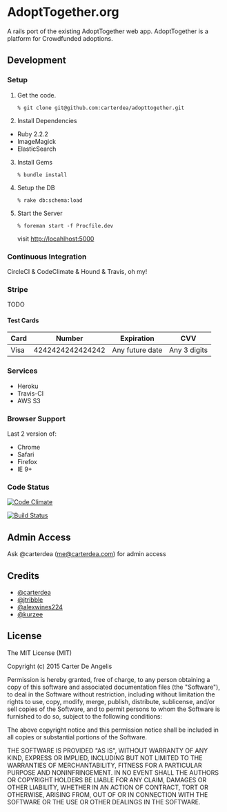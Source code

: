 # AdoptTogether.org
A rails port of the existing AdoptTogether web app. AdoptTogether is a platform for Crowdfunded adoptions.

## Development

### Setup

1. Get the code.

   ```shell
   % git clone git@github.com:carterdea/adopttogether.git
   ```

2. Install Dependencies 
  * Ruby 2.2.2
  * ImageMagick
  * ElasticSearch

3. Install Gems

    ```shell
    % bundle install
    ```

4. Setup the DB

    ```shell
    % rake db:schema:load
    ```

5. Start the Server

    ```shell
    % foreman start -f Procfile.dev
    ```
    visit [http://locahlhost:5000](http://localhost:5000)

### Continuous Integration
CircleCI & CodeClimate & Hound & Travis, oh my!

### Stripe
TODO

#### Test Cards

<table>
  <thead>
    <tr>
      <th>Card</th>
      <th>Number</th>
      <th>Expiration</th>
      <th>CVV</th>
    </tr>
  </thead>
  <tbody>
    <tr>
      <td>Visa</td>
      <td>4242424242424242</td>
      <td>Any future date</td>
      <td>Any 3 digits</td>
    </tr>
  </tbody>
</table>

### Services
- Heroku
- Travis-CI
- AWS S3

### Browser Support
Last 2 version of:
- Chrome
- Safari
- Firefox
- IE 9+


### Code Status
[![Code Climate](https://codeclimate.com/github/carterdea/adopttogether/badges/gpa.svg)](https://codeclimate.com/github/carterdea/adopttogether)
<!-- [![Test Coverage](https://codeclimate.com/github/carterdea/adopttogether/badges/coverage.svg)](https://codeclimate.com/github/carterdea/adopttogether/coverage) -->
[![Build Status](https://travis-ci.org/carterdea/adopttogether.svg?branch=master)](https://travis-ci.org/carterdea/adopttogether)

## Admin Access
Ask @carterdea (me@carterdea.com) for admin access


Credits
-------
- [@carterdea](https://github.com/carterdea)
- [@jtribble](https://github.com/jtribble)
- [@alexwines224](https://github.com/Alexwines224)
- [@kurzee](https://github.com/kurzee)

License
-------

The MIT License (MIT)

Copyright (c) 2015 Carter De Angelis

Permission is hereby granted, free of charge, to any person obtaining a copy
of this software and associated documentation files (the "Software"), to deal
in the Software without restriction, including without limitation the rights
to use, copy, modify, merge, publish, distribute, sublicense, and/or sell
copies of the Software, and to permit persons to whom the Software is
furnished to do so, subject to the following conditions:

The above copyright notice and this permission notice shall be included in
all copies or substantial portions of the Software.

THE SOFTWARE IS PROVIDED "AS IS", WITHOUT WARRANTY OF ANY KIND, EXPRESS OR
IMPLIED, INCLUDING BUT NOT LIMITED TO THE WARRANTIES OF MERCHANTABILITY,
FITNESS FOR A PARTICULAR PURPOSE AND NONINFRINGEMENT. IN NO EVENT SHALL THE
AUTHORS OR COPYRIGHT HOLDERS BE LIABLE FOR ANY CLAIM, DAMAGES OR OTHER
LIABILITY, WHETHER IN AN ACTION OF CONTRACT, TORT OR OTHERWISE, ARISING FROM,
OUT OF OR IN CONNECTION WITH THE SOFTWARE OR THE USE OR OTHER DEALINGS IN
THE SOFTWARE.
